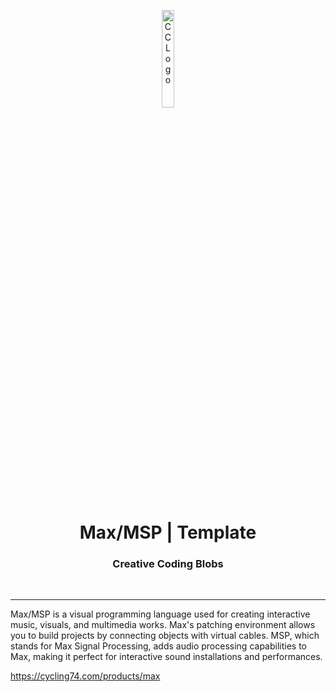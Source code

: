<p align="center">
    <img src="https://github.com/scape-agency/blob.cc/blob/bfe4005975f28f73278ef0ee5cb0b700f5a9d30f/res/logo/logo-07-topaz.png" width="20%" height="20%" alt="CC Logo">
</p>
<h1 align='center' style='border-bottom: none;'>Max/MSP | Template</h1>
<h3 align='center'>Creative Coding Blobs</h3>
<br/>

---

Max/MSP is a visual programming language used for creating interactive music, visuals, and multimedia works. Max's patching environment allows you to build projects by connecting objects with virtual cables. MSP, which stands for Max Signal Processing, adds audio processing capabilities to Max, making it perfect for interactive sound installations and performances.

https://cycling74.com/products/max

